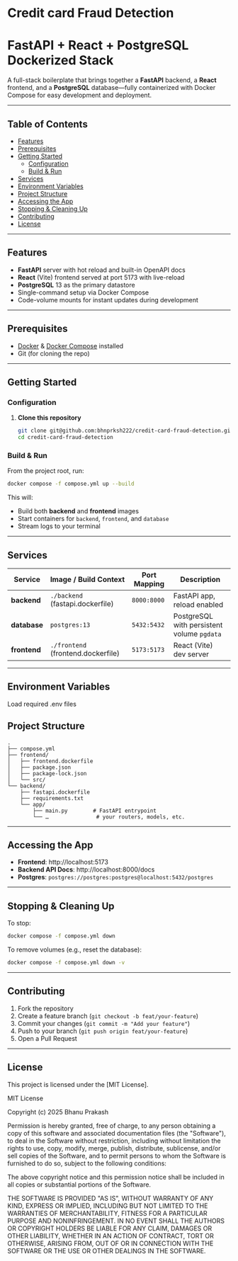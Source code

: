 # Credit card Fraud Detection


# FastAPI + React + PostgreSQL Dockerized Stack

A full-stack boilerplate that brings together a **FastAPI** backend,
a **React** frontend, and a **PostgreSQL** database—fully containerized
with Docker Compose for easy development and deployment.

---

## Table of Contents


- [Features](#features)  
- [Prerequisites](#prerequisites)  
- [Getting Started](#getting-started)  
  - [Configuration](#configuration)  
  - [Build & Run](#build---run)  
- [Services](#services)  
- [Environment Variables](#environment-variables)  
- [Project Structure](#project-structure)  
- [Accessing the App](#accessing-the-app)  
- [Stopping & Cleaning Up](#stopping---cleaning-up)  
- [Contributing](#contributing)  
- [License](#license)  

---

## Features

- **FastAPI** server with hot reload and built-in OpenAPI docs
- **React** (Vite) frontend served at port 5173 with live-reload
- **PostgreSQL** 13 as the primary datastore
- Single-command setup via Docker Compose
- Code-volume mounts for instant updates during development


---

## Prerequisites

- [Docker](https://www.docker.com/) &
  [Docker Compose](https://docs.docker.com/compose/) installed
- Git (for cloning the repo)


---

## Getting Started

### Configuration

1. **Clone this repository**
   ```bash
   git clone git@github.com:bhnprksh222/credit-card-fraud-detection.git
   cd credit-card-fraud-detection
   ```

### Build & Run

From the project root, run:

```bash
docker compose -f compose.yml up --build
```

This will:

- Build both **backend** and **frontend** images
- Start containers for `backend`, `frontend`, and `database`
- Stream logs to your terminal


---

## Services


| Service      | Image / Build Context              | Port Mapping | Description                                |
| ------------ | ---------------------------------- | ------------ | ------------------------------------------ |
| **backend**  | `./backend` (fastapi.dockerfile)   | `8000:8000`  | FastAPI app, reload enabled                |
| **database** | `postgres:13`                      | `5432:5432`  | PostgreSQL with persistent volume `pgdata` |
| **frontend** | `./frontend` (frontend.dockerfile) | `5173:5173`  | React (Vite) dev server                    |


---

## Environment Variables

Load required .env files

## Project Structure

```
.
├── compose.yml
├── frontend/
│   ├── frontend.dockerfile
│   ├── package.json
│   ├── package-lock.json
│   └── src/
└── backend/
    ├── fastapi.dockerfile
    ├── requirements.txt
    └── app/
        ├── main.py        # FastAPI entrypoint
        └── …               # your routers, models, etc.
```

---



## Accessing the App

- **Frontend**: http://localhost:5173  
- **Backend API Docs**: http://localhost:8000/docs  
- **Postgres**: `postgres://postgres:postgres@localhost:5432/postgres`

---

## Stopping & Cleaning Up

To stop:

```bash
docker compose -f compose.yml down
```

To remove volumes (e.g., reset the database):

```bash
docker compose -f compose.yml down -v
```

---

## Contributing

1. Fork the repository  
2. Create a feature branch (`git checkout -b feat/your-feature`)  
3. Commit your changes (`git commit -m "Add your feature"`)  
4. Push to your branch (`git push origin feat/your-feature`)  
5. Open a Pull Request  

---

## License

This project is licensed under the [MIT License].

MIT License

Copyright (c) 2025 Bhanu Prakash

Permission is hereby granted, free of charge, to any person obtaining a copy
of this software and associated documentation files (the "Software"), to deal
in the Software without restriction, including without limitation the rights
to use, copy, modify, merge, publish, distribute, sublicense, and/or sell
copies of the Software, and to permit persons to whom the Software is
furnished to do so, subject to the following conditions:

The above copyright notice and this permission notice shall be included in all
copies or substantial portions of the Software.

THE SOFTWARE IS PROVIDED "AS IS", WITHOUT WARRANTY OF ANY KIND, EXPRESS OR
IMPLIED, INCLUDING BUT NOT LIMITED TO THE WARRANTIES OF MERCHANTABILITY,
FITNESS FOR A PARTICULAR PURPOSE AND NONINFRINGEMENT. IN NO EVENT SHALL THE
AUTHORS OR COPYRIGHT HOLDERS BE LIABLE FOR ANY CLAIM, DAMAGES OR OTHER
LIABILITY, WHETHER IN AN ACTION OF CONTRACT, TORT OR OTHERWISE, ARISING FROM,
OUT OF OR IN CONNECTION WITH THE SOFTWARE OR THE USE OR OTHER DEALINGS IN THE
SOFTWARE.
